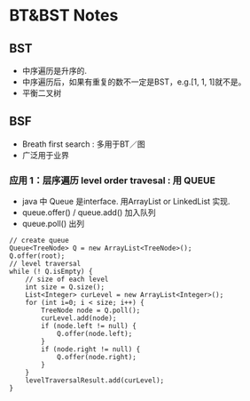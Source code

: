 # BT&BST Notes     
     
## BST
* 中序遍历是升序的.
* 中序遍历后，如果有重复的数不一定是BST，e.g.[1, 1, 1]就不是。     
* 平衡二叉树     

## BSF
* Breath first search : 多用于BT／图      
* 广泛用于业界       
### 应用 1：层序遍历 level order travesal : 用 QUEUE  
* java 中 Queue 是interface. 用ArrayList or LinkedList 实现.       
* queue.offer() / queue.add() 加入队列     
* queue.poll() 出列

```
// create queue
Queue<TreeNode> Q = new ArrayList<TreeNode>();
Q.offer(root);
// level traversal 
while (! Q.isEmpty) {
    // size of each level
    int size = Q.size();
    List<Integer> curLevel = new ArrayList<Integer>();
    for (int i=0; i < size; i++) {
        TreeNode node = Q.poll();
        curLevel.add(node);
        if (node.left != null) {
            Q.offer(node.left);
        }
        if (node.right != null) {
            Q.offer(node.right);
        }
    }
    levelTraversalResult.add(curLevel);
}
```
